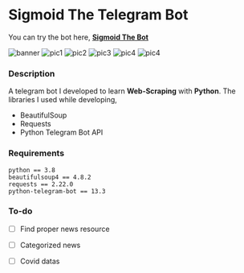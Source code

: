# **Sigmoid The Telegram Bot**

You can try the bot here, <a href = "t.me/sigmoidthebot"><b>Sigmoid The Bot</b></a>



![banner](https://i.hizliresim.com/VFDtvv.png) 
![pic1](https://i.hizliresim.com/he5Jey.png) 
![pic2](https://i.hizliresim.com/TlR4TY.png)
![pic3](https://i.hizliresim.com/wiJCt8.png)
![pic4](https://i.hizliresim.com/qPgk6k.png)
![pic4](https://i.hizliresim.com/Z12OnK.png)


### **Description**
A telegram bot I developed to learn **Web-Scraping** with **Python**. The libraries I used while developing,
- BeautifulSoup
- Requests
- Python Telegram Bot API

### **Requirements**

```
python == 3.8
beautifulsoup4 == 4.8.2
requests == 2.22.0
python-telegram-bot == 13.3
```
### **To-do**

- [ ] Find proper news resource
- [ ] Categorized news
- [ ] Covid datas

